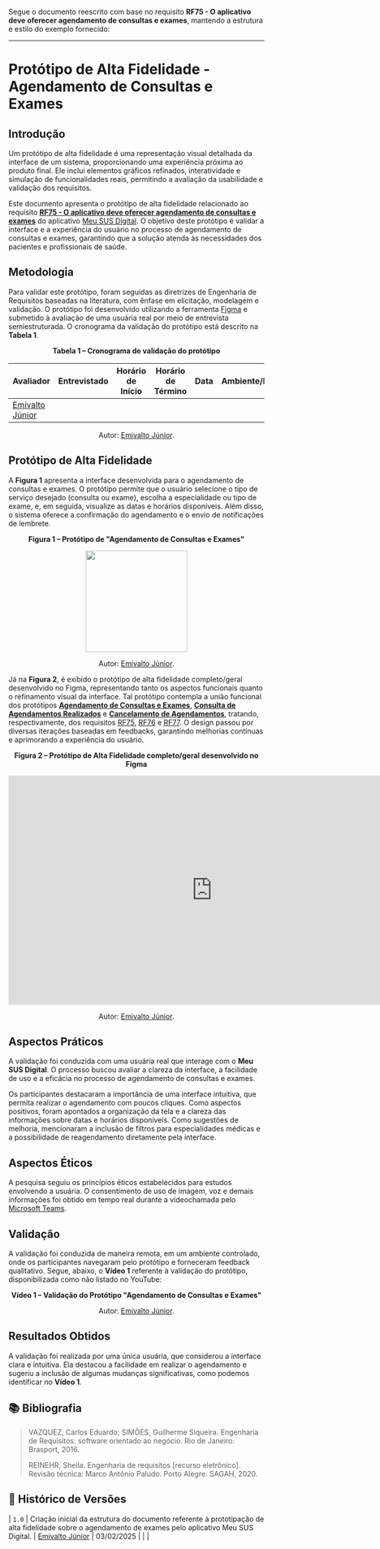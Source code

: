 Segue o documento reescrito com base no requisito **RF75 - O aplicativo deve oferecer agendamento de consultas e exames**, mantendo a estrutura e estilo do exemplo fornecido:

---

# Protótipo de Alta Fidelidade - Agendamento de Consultas e Exames

## Introdução

Um protótipo de alta fidelidade é uma representação visual detalhada da interface de um sistema, proporcionando uma experiência próxima ao produto final. Ele inclui elementos gráficos refinados, interatividade e simulação de funcionalidades reais, permitindo a avaliação da usabilidade e validação dos requisitos.

Este documento apresenta o protótipo de alta fidelidade relacionado ao requisito [**RF75 - O aplicativo deve oferecer agendamento de consultas e exames**](https://requisitos-de-software.github.io/2024.2-MeuSUSDigital/elicitacao/requisitos-elicitados/#RF75) do aplicativo [Meu SUS Digital](https://meususdigital.saude.gov.br/). O objetivo deste protótipo é validar a interface e a experiência do usuário no processo de agendamento de consultas e exames, garantindo que a solução atenda às necessidades dos pacientes e profissionais de saúde.

## Metodologia

Para validar este protótipo, foram seguidas as diretrizes de Engenharia de Requisitos baseadas na literatura, com ênfase em elicitação, modelagem e validação. O protótipo foi desenvolvido utilizando a ferramenta [Figma](https://www.figma.com) e submetido à avaliação de uma usuária real por meio de entrevista semiestruturada. O cronograma da validação do protótipo está descrito na **Tabela 1**.

<div align="center">
    <p><strong>Tabela 1 – Cronograma de validação do protótipo</strong></p>
</div>

<center>

| Avaliador | Entrevistado | Horário de Início | Horário de Término | Data | Ambiente/Local | 
| --------- | ------------ | :---------------: | :----------------: | :--: | -------------- |
| [ Emivalto Júnior ](https://github.com/EmivaltoJrr) |  |  |  |  |  |

</center>

<div align="center">
    <p>Autor: <a href="https://github.com/EmivaltoJrr">Emivalto Júnior</a>.</p>
</div>

## Protótipo de Alta Fidelidade

A **Figura 1** apresenta a interface desenvolvida para o agendamento de consultas e exames. O protótipo permite que o usuário selecione o tipo de serviço desejado (consulta ou exame), escolha a especialidade ou tipo de exame, e, em seguida, visualize as datas e horários disponíveis. Além disso, o sistema oferece a confirmação do agendamento e o envio de notificações de lembrete.

<div align="center">
    <p><strong>Figura 1 – Protótipo de "Agendamento de Consultas e Exames"</strong></p>
</div>

<center>

<img src="https://github.com/Requisitos-de-Software/2024.2-MeuSUSDigital/blob/main/docs/imagens/prototipo-de-alta-fidelidade-rf75.png?raw=true" width="200">

</center>

<div align="center">
    <p>Autor: <a href="https://github.com/EmivaltoJrr">Emivalto Júnior</a>.</p>
</div>

Já na **Figura 2**, é exibido o protótipo de alta fidelidade completo/geral desenvolvido no Figma, representando tanto os aspectos funcionais quanto o refinamento visual da interface. Tal protótipo contempla a união funcional dos protótipos [**Agendamento de Consultas e Exames**](../validacao/prototipo-de-alta-fidelidade-rf75.md), [**Consulta de Agendamentos Realizados**](../validacao/prototipo-de-alta-fidelidade-rf75.md) e [**Cancelamento de Agendamentos**](../validacao/prototipo-de-alta-fidelidade-rf75.md), tratando, respectivamente, dos requisitos [RF75](https://requisitos-de-software.github.io/2024.2-MeuSUSDigital/elicitacao/requisitos-elicitados/#RF75), [RF76](https://requisitos-de-software.github.io/2024.2-MeuSUSDigital/elicitacao/requisitos-elicitados/#RF76) e [RF77](https://requisitos-de-software.github.io/2024.2-MeuSUSDigital/elicitacao/requisitos-elicitados/#RF77). O design passou por diversas iterações baseadas em feedbacks, garantindo melhorias contínuas e aprimorando a experiência do usuário.

<div align="center">
    <p><strong>Figura 2 – Protótipo de Alta Fidelidade completo/geral desenvolvido no Figma</strong></p>
</div>

<center>

<iframe style="border: 1px solid rgba(0, 0, 0, 0.1);" width="800" height="450" src="https://embed.figma.com/design/RKlmRKUJttdhsFiNM8j1AA/Untitled?node-id=0-1&embed-host=share" allowfullscreen></iframe>

</center>

<div align="center">
    <p>Autor: <a href="https://github.com/EmivaltoJrr">Emivalto Júnior</a>.</p>
</div>

## Aspectos Práticos

A validação foi conduzida com uma usuária real que interage com o **Meu SUS Digital**. O processo buscou avaliar a clareza da interface, a facilidade de uso e a eficácia no processo de agendamento de consultas e exames.

Os participantes destacaram a importância de uma interface intuitiva, que permita realizar o agendamento com poucos cliques. Como aspectos positivos, foram apontados a organização da tela e a clareza das informações sobre datas e horários disponíveis. Como sugestões de melhoria, mencionaram a inclusão de filtros para especialidades médicas e a possibilidade de reagendamento diretamente pela interface.

## Aspectos Éticos

A pesquisa seguiu os princípios éticos estabelecidos para estudos envolvendo a usuária. O consentimento de uso de imagem, voz e demais informações foi obtido em tempo real durante a videochamada pelo [Microsoft Teams](https://teams.microsoft.com/).

## Validação

A validação foi conduzida de maneira remota, em um ambiente controlado, onde os participantes navegaram pelo protótipo e forneceram feedback qualitativo. Segue, abaixo, o **Vídeo 1** referente à validação do protótipo, disponibilizada como não listado no YouTube:

<div align="center">
    <p><strong>Vídeo 1 – Validação do Protótipo "Agendamento de Consultas e Exames"</strong></p>
</div>

<center>



</center>

<div align="center">
    <p>Autor: <a href="https://github.com/EmivaltoJrr">Emivalto Júnior</a>.</p>
</div>

## Resultados Obtidos

A validação foi realizada por uma única usuária, que considerou a interface clara e intuitiva. Ela destacou a facilidade em realizar o agendamento e sugeriu a inclusão de algumas mudanças significativas, como podemos identificar no **Vídeo 1**.

## 📚 Bibliografia

> VAZQUEZ, Carlos Eduardo; SIMÕES, Guilherme Siqueira. Engenharia de Requisitos: software orientado ao negócio. Rio de Janeiro: Brasport, 2016.
>
> REINEHR, Sheila. Engenharia de requisitos [recurso eletrônico]. Revisão técnica: Marco Antônio Paludo. Porto Alegre: SAGAH, 2020.

## 📑 Histórico de Versões

| `1.0`  | Criação inicial da estrutura do documento referente à prototipação de alta fidelidade sobre o agendamento de exames pelo aplicativo Meu SUS Digital. | [Emivalto Júnior](https://github.com/EmivaltoJrr) | 03/02/2025 |  |  |